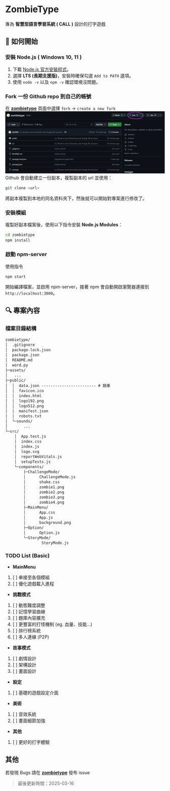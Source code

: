 # ZombieType

專為 **智慧型語言學習系統 ( CALL )** 設計的打字遊戲

## :rocket: 如何開始
### 安裝 Node.js ( Windows 10, 11 )

1. 下載 [Node.js 官方安裝程式](https://nodejs.org/en)。
2. 選擇 **LTS (長期支援版)**，安裝時確保勾選 `Add to PATH` 選項。
3. 使用 `node -v` 以及 `npm -v` 確認環境沒問題。

### Fork 一份 Github repo 到自己的帳號
在 [**zombietype**](https://github.com/PeiLingMa/zombietype.git) 頁面中選擇 `fork` -> `create a new fork`
![image](assets/example_fork.png)
Github 會自動建立一份副本，複製副本的 url 並使用：
```bash
git clone <url>
```
將副本複製到本地的同名資料夾下，然後就可以開始對專案進行修改了。

### 安裝模組
複製好副本檔案後，使用以下指令安裝 **Node.js Modules**：
```bash
cd zombietype
npm install
```
### 啟動 npm-server
使用指令
```
npm start
```
開始編譯檔案，並啟用 npm-server，接著 npm 會自動開啟瀏覽器連接到 `http://localhost:3000`。

## :mag: 專案內容

### 檔案目錄結構
```
zombietype/
│  .gitignore
│  package-lock.json
│  package.json
│  README.md
│  word.py
├─assets/
│   ...
├─public/
│  │  data.json ------------------------ # 題庫
│  │  favicon.ico
│  │  index.html
│  │  logo192.png
│  │  logo512.png
│  │  manifest.json
│  │  robots.txt
│  └─sounds/
│       ...
└─src/
    │  App.test.js
    │  index.css
    │  index.js
    │  logo.svg
    │  reportWebVitals.js
    │  setupTests.js
    └─components/
        ├─ChallengeMode/
        │      ChallengeMode.js
        │      shake.css
        │      zombie1.png
        │      zombie2.png
        │      zombie3.png
        │      zombie4.png
        ├─MainMenu/
        │      App.css
        │      App.js
        │      background.png
        ├─Option/
        │      Option.js
        └─StoryMode/
                StoryMode.js
```
### TODO List (Basic)
- **MainMenu**
1. [ ] 串接至各個模組
2. [ ] 優化遊戲載入進程
- **挑戰模式**
1. [ ] 動態難度調整
2. [ ] 記憶學習曲線
3. [ ] 題庫內容擴充
4. [ ] 更豐富的打怪機制 (eg. 血量、技能...)
5. [ ] 排行榜系統
6. [ ] 多人連線 (P2P)
- **故事模式**
1. [ ] 劇情設計
2. [ ] 架構設計
3. [ ] 畫面設計
- **設定**
1. [ ] 基礎的遊戲設定介面
- **美術**
1. [ ] 音效系統
2. [ ] 畫面細節加強
- **其他**
1. [ ] 更好的打字體驗

## 其他
若發現 Bugs 請在 [**zombietype**](https://github.com/PeiLingMa/zombietype/issues) 發布 issue
> 最後更新時間：2025-03-16
